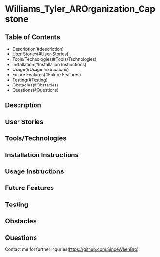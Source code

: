 # Williams_Tyler_AROrganization_Capstone

## Table of Contents
 * Description(#description)
 * User Stories(#User-Stories)
 * Tools/Technologies(#Tools/Technologies)
 * Installation(#Installation Instructions)
 * Usage(#Usage Instructions)
 * Future Features(#Future Features)
 * Testing(#Testing)
 * Obstacles(#Obstacles)
 * Questions(#Questions)
 
## Description

## User Stories

## Tools/Technologies

## Installation Instructions

## Usage Instructions

## Future Features

## Testing 

## Obstacles

## Questions

Contact me for further inquries(https://github.com/SinceWhenBro)




